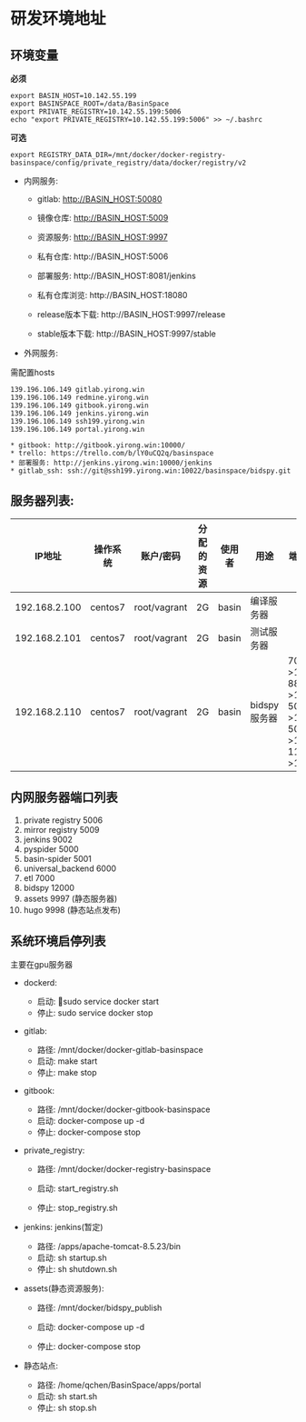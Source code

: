# 研发环境地址

## 环境变量

**必须**
~~~
export BASIN_HOST=10.142.55.199
export BASINSPACE_ROOT=/data/BasinSpace
export PRIVATE_REGISTRY=10.142.55.199:5006
echo "export PRIVATE_REGISTRY=10.142.55.199:5006" >> ~/.bashrc
~~~

**可选**
~~~
export REGISTRY_DATA_DIR=/mnt/docker/docker-registry-basinspace/config/private_registry/data/docker/registry/v2
~~~



- 内网服务:

    * gitlab: [http://BASIN_HOST:50080](http://BASIN_HOST:50080)
    * 镜像仓库: [http://BASIN_HOST:5009](http://BASIN_HOST:5009)
    * 资源服务: [http://BASIN_HOST:9997](http://BASIN_HOST:9997)
    * 私有仓库: http://BASIN_HOST:5006
    * 部署服务: http://BASIN_HOST:8081/jenkins
    * 私有仓库浏览: http://BASIN_HOST:18080

    * release版本下载: http://BASIN_HOST:9997/release
    * stable版本下载: http://BASIN_HOST:9997/stable
    
- 外网服务:

需配置hosts
~~~
139.196.106.149 gitlab.yirong.win
139.196.106.149 redmine.yirong.win
139.196.106.149 gitbook.yirong.win
139.196.106.149 jenkins.yirong.win
139.196.106.149 ssh199.yirong.win
139.196.106.149 portal.yirong.win
~~~

    * gitbook: http://gitbook.yirong.win:10000/
    * trello: https://trello.com/b/lY0uCQ2q/basinspace
    * 部署服务: http://jenkins.yirong.win:10000/jenkins
    * gitlab_ssh: ssh://git@ssh199.yirong.win:10022/basinspace/bidspy.git
    
    

## 服务器列表:

| IP地址 |  操作系统 | 账户/密码 | 分配的资源 | 使用者 | 用途 | 端口映射 | 备注
| --- | --- | --- | --- | --- | --- | --- | --- |
| 192.168.2.100 | centos7 | root/vagrant | 2G | basin | 编译服务器  | | 映射BASIN_HOST|
| 192.168.2.101 | centos7 | root/vagrant | 2G | basin | 测试服务器 | | 映射BASIN_HOST|
| 192.168.2.110 | centos7 | root/vagrant | 2G | basin | bidspy服务器 | 7000->17000 <br>8880->18880 <br>5000->15000 <br>5001->15001 <br>11081->11082| 映射BASIN_HOST|



## 内网服务器端口列表

1. private registry 5006
3. mirror registry 5009
4. jenkins 9002
5. pyspider 5000
6. basin-spider 5001
7. universal\_backend 6000
8. etl 7000
9. bidspy 12000
10. assets 9997 \(静态服务器\)
11. hugo 9998 (静态站点发布)



## 系统环境启停列表

主要在gpu服务器

* dockerd:
    * 启动: sudo service docker start
    * 停止: sudo service docker stop

* gitlab: 
  * 路径: /mnt/docker/docker-gitlab-basinspace
  * 启动:
      make start
  * 停止:
      make stop

* gitbook: 
    * 路径: /mnt/docker/docker-gitbook-basinspace
    * 启动: docker-compose up -d
    * 停止: docker-compose stop

* private\_registry:        
    * 路径: /mnt/docker/docker-registry-basinspace

    * 启动: start\_registry.sh 
    * 停止: stop\_registry.sh

* jenkins: jenkins\(暂定\)
    + 路径: /apps/apache-tomcat-8.5.23/bin
    + 启动: sh startup.sh
    + 停止: sh shutdown.sh

* assets\(静态资源服务\): 
    * 路径: /mnt/docker/bidspy\_publish

    * 启动: docker-compose up -d
    * 停止: docker-compose stop

* 静态站点:
    * 路径: /home/qchen/BasinSpace/apps/portal
    * 启动: sh  start.sh
    * 停止: sh stop.sh



